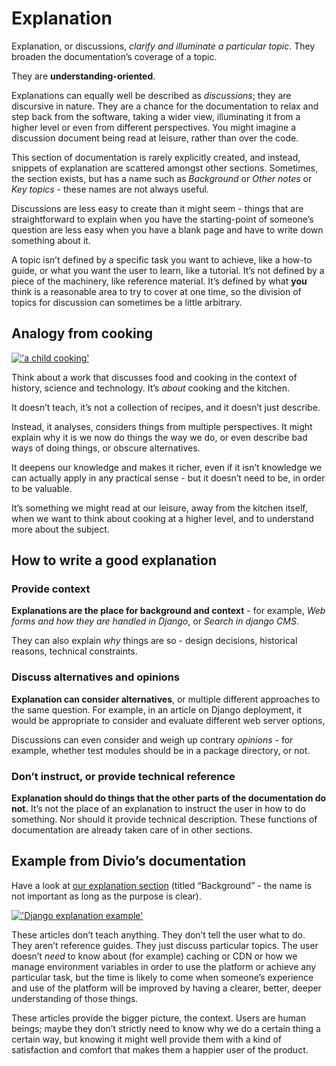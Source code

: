 # Explanation

Explanation, or discussions, *clarify and illuminate a particular topic*. They broaden the documentation’s coverage of a topic.

They are **understanding-oriented**.

Explanations can equally well be described as *discussions*; they are discursive in nature. They are a chance for the documentation to relax and step back from the software, taking a wider view, illuminating it from a higher level or even from different perspectives. You might imagine a discussion document being read at leisure, rather than over the code.

This section of documentation is rarely explicitly created, and instead, snippets of explanation are scattered amongst other sections. Sometimes, the section exists, but has a name such as *Background* or *Other notes* or *Key topics* - these names are not always useful.

Discussions are less easy to create than it might seem - things that are straightforward to explain when you have the starting-point of someone’s question are less easy when you have a blank page and have to write down something about it.

A topic isn’t defined by a specific task you want to achieve, like a how-to guide, or what you want the user to learn, like a tutorial. It’s not defined by a piece of the machinery, like reference material. It’s defined by what **you** think is a reasonable area to try to cover at one time, so the division of topics for discussion can sometimes be a little arbitrary.

## Analogy from cooking

[!['a child cooking'](https://documentation.divio.com/_images/mcgee.jpg)](https://documentation.divio.com/_images/mcgee.jpg)

Think about a work that discusses food and cooking in the context of history, science and technology. It’s *about* cooking and the kitchen.

It doesn’t teach, it’s not a collection of recipes, and it doesn’t just describe.

Instead, it analyses, considers things from multiple perspectives. It might explain why it is we now do things the way we do, or even describe bad ways of doing things, or obscure alternatives.

It deepens our knowledge and makes it richer, even if it isn’t knowledge we can actually apply in any practical sense - but it doesn’t need to be, in order to be valuable.

It’s something we might read at our leisure, away from the kitchen itself, when we want to think about cooking at a higher level, and to understand more about the subject.

## How to write a good explanation

### Provide context

**Explanations are the place for background and context** - for example, *Web forms and how they are handled in Django*, or *Search in django CMS*.

They can also explain *why* things are so - design decisions, historical reasons, technical constraints.

### Discuss alternatives and opinions

**Explanation can consider alternatives**, or multiple different approaches to the same question. For example, in an article on Django deployment, it would be appropriate to consider and evaluate different web server options,

Discussions can even consider and weigh up contrary *opinions* - for example, whether test modules should be in a package directory, or not.

### Don’t instruct, or provide technical reference

**Explanation should do things that the other parts of the documentation do not.** It’s not the place of an explanation to instruct the user in how to do something. Nor should it provide technical description. These functions of documentation are already taken care of in other sections.

## Example from Divio’s documentation

Have a look at [our explanation section](https://docs.divio.com/en/latest/reference/divio-cli) (titled “Background” - the name is not important as long as the purpose is clear).

[!['Django explanation example'](https://documentation.divio.com/_images/divio-explanation-example.png)](https://documentation.divio.com/_images/divio-explanation-example.png)

These articles don’t teach anything. They don’t tell the user what to do. They aren’t reference guides. They just discuss particular topics. The user doesn’t *need* to know about (for example) caching or CDN or how we manage environment variables in order to use the platform or achieve any particular task, but the time is likely to come when someone’s experience and use of the platform will be improved by having a clearer, better, deeper understanding of those things.

These articles provide the bigger picture, the context. Users are human beings; maybe they don’t strictly need to know why we do a certain thing a certain way, but knowing it might well provide them with a kind of satisfaction and comfort that makes them a happier user of the product.

